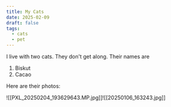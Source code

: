 ```yaml
---
title: My Cats
date: 2025-02-09
draft: false
tags:
  - cats
  - pet
---
```


I live with two cats. They don't get along. Their names are
1. Biskut
2. Cacao

Here are their photos:



![[PXL_20250204_193629643.MP.jpg]]![[20250106_163243.jpg]]